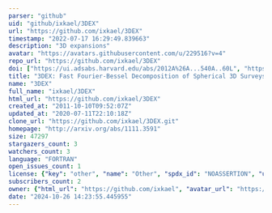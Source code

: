 ```yaml
---
parser: "github"
uid: "github/ixkael/3DEX"
url: "https://github.com/ixkael/3DEX"
timestamp: "2022-07-17 16:29:49.839663"
description: "3D expansions"
avatar: "https://avatars.githubusercontent.com/u/229516?v=4"
repo_url: "https://github.com/ixkael/3DEX"
doi: ["https://ui.adsabs.harvard.edu/abs/2012A%26A...540A..60L", "https://ui.adsabs.harvard.edu/abs/2011ascl.soft11011L/abstract"]
title: "3DEX: Fast Fourier-Bessel Decomposition of Spherical 3D Surveys"
name: "3DEX"
full_name: "ixkael/3DEX"
html_url: "https://github.com/ixkael/3DEX"
created_at: "2011-10-10T09:52:07Z"
updated_at: "2020-07-11T22:10:18Z"
clone_url: "https://github.com/ixkael/3DEX.git"
homepage: "http://arxiv.org/abs/1111.3591"
size: 47297
stargazers_count: 3
watchers_count: 3
language: "FORTRAN"
open_issues_count: 1
license: {"key": "other", "name": "Other", "spdx_id": "NOASSERTION", "url": null, "node_id": "MDc6TGljZW5zZTA="}
subscribers_count: 2
owner: {"html_url": "https://github.com/ixkael", "avatar_url": "https://avatars.githubusercontent.com/u/229516?v=4", "login": "ixkael", "type": "User"}
date: "2024-10-26 14:23:55.445955"
---
```


